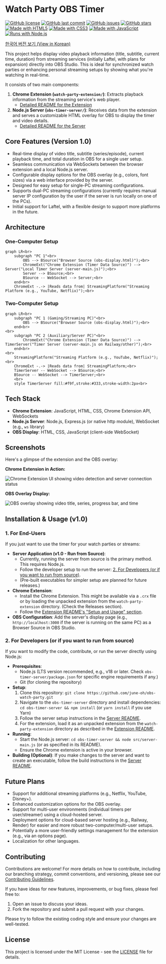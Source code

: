 # Watch Party OBS Timer

[![GitHub license](https://img.shields.io/badge/license-MIT-blue.svg)](./LICENSE)
[![GitHub last commit](https://img.shields.io/github/last-commit/june-oh/obs-watch-party)](https://github.com/june-oh/obs-watch-party/commits/main)
[![GitHub issues](https://img.shields.io/github/issues/june-oh/obs-watch-party)](https://github.com/june-oh/obs-watch-party/issues)
[![GitHub stars](https://img.shields.io/github/stars/june-oh/obs-watch-party?style=social)](https://github.com/june-oh/obs-watch-party/stargazers)
[![Made with HTML5](https://img.shields.io/badge/HTML-5-orange.svg?style=flat-square&logo=html5&logoColor=white)](https://developer.mozilla.org/en-US/docs/Web/Guide/HTML/HTML5)
[![Made with CSS3](https://img.shields.io/badge/CSS-3-blue.svg?style=flat-square&logo=css3&logoColor=white)](https://developer.mozilla.org/en-US/docs/Web/CSS)
[![Made with JavaScript](https://img.shields.io/badge/JavaScript-ES6-yellow.svg?style=flat-square&logo=javascript&logoColor=black)](https://developer.mozilla.org/en-US/docs/Web/JavaScript)
[![Runs with Node.js](https://img.shields.io/badge/Node.js-LTS-green.svg?style=flat-square&logo=nodedotjs&logoColor=white)](https://nodejs.org/)

[한국어 버전 보기 (View in Korean)](./README.md)

This project helps display video playback information (title, subtitle, current time, duration) from streaming services (initially Laftel, with plans for expansion) directly into OBS Studio. This is ideal for synchronized watch parties or enhancing personal streaming setups by showing what you're watching in real-time.

It consists of two main components:

1.  **Chrome Extension (`watch-party-extension/`)**: Extracts playback information from the streaming service's web player.
    *   [Detailed README for the Extension](./watch-party-extension/README.md)
2.  **Node.js Server (`obs-timer-server/`)**: Receives data from the extension and serves a customizable HTML overlay for OBS to display the timer and video details.
    *   [Detailed README for the Server](./obs-timer-server/README.md)

## Core Features (Version 1.0)

*   Real-time display of video title, subtitle (series/episode), current playback time, and total duration in OBS for a single user setup.
*   Seamless communication via WebSockets between the browser extension and a local Node.js server.
*   Configurable display options for the OBS overlay (e.g., colors, font sizes) via a web interface provided by the server.
*   Designed for easy setup for single-PC streaming configurations.
*   Supports dual-PC streaming configurations (currently requires manual server IP configuration by the user if the server is run locally on one of the PCs).
*   Initial support for Laftel, with a flexible design to support more platforms in the future.

## Architecture

### One-Computer Setup

```mermaid
graph LR<br>
    subgraph "PC 1"<br>
        OBS --> BSource("Browser Source (obs-display.html)");<br>
        ChromeExt("Chrome Extension (Timer Data Source)") --> Server("Local Timer Server (server-main.js)");<br>
        Server --> BSource;<br>
        BSource -- WebSocket --> Server;<br>
    end<br>
    ChromeExt -.-> |Reads data from| StreamingPlatform("Streaming Platform (e.g., YouTube, Netflix)");<br>
```

### Two-Computer Setup

```mermaid
graph LR<br>
    subgraph "PC 1 (Gaming/Streaming PC)"<br>
        OBS --> BSource("Browser Source (obs-display.html)");<br>
    end<br>
<br>
    subgraph "PC 2 (Auxiliary/Server PC)"<br>
        ChromeExt("Chrome Extension (Timer Data Source)") --> TimerServer("Timer Server (server-main.js on Railway/other)");<br>
    end<br>
<br>
    StreamingPlatform("Streaming Platform (e.g., YouTube, Netflix)");<br>
    ChromeExt -.-> |Reads data from| StreamingPlatform;<br>
    TimerServer -- WebSocket --> BSource;<br>
    BSource -- WebSocket --> TimerServer;<br>
    <br>
    style TimerServer fill:#f9f,stroke:#333,stroke-width:2px<br>
```

## Tech Stack

*   **Chrome Extension**: JavaScript, HTML, CSS, Chrome Extension API, WebSockets
*   **Node.js Server**: Node.js, Express.js (or native http module), WebSocket (e.g., `ws` library)
*   **OBS Display**: HTML, CSS, JavaScript (client-side WebSocket)

## Screenshots

Here's a glimpse of the extension and the OBS overlay:

**Chrome Extension in Action:**

![Chrome Extension UI showing video detection and server connection status](./imgs/extension.png)

**OBS Overlay Display:**

![OBS overlay showing video title, series, progress bar, and time](./imgs/obs.png)

## Installation & Usage (v1.0)

### 1. For End-Users

If you just want to use the timer for your watch parties or streams:

*   **Server Application (v1.0 - Run from Source)**:
    *   Currently, running the server from source is the primary method. This requires Node.js.
    *   Follow the developer setup to run the server: [2. For Developers (or if you want to run from source)](#2-for-developers-or-if-you-want-to-run-from-source).
    *   (Pre-built executables for simpler setup are planned for future releases.)
*   **Chrome Extension**:
    *   Install the Chrome Extension. This might be available via a `.crx` file or by loading the unpacked extension from the `watch-party-extension` directory. (Check the Releases section).
    *   Follow the [Extension README's "Setup and Usage" section](./watch-party-extension/README.md#setup-and-usage).
*   **OBS Configuration**: Add the server's display page (e.g., `http://localhost:3000` if the server is running on the same PC) as a Browser Source in OBS Studio.

### 2. For Developers (or if you want to run from source)

If you want to modify the code, contribute, or run the server directly using Node.js:

*   **Prerequisites**:
    *   Node.js (LTS version recommended, e.g., v18 or later. Check `obs-timer-server/package.json` for specific engine requirements if any.)
    *   Git (for cloning the repository)
*   **Setup**:
    1.  Clone this repository: `git clone https://github.com/june-oh/obs-watch-party.git`
    2.  Navigate to the `obs-timer-server` directory and install dependencies: `cd obs-timer-server && npm install` (or `yarn install` if you use Yarn)
    3.  Follow the server setup instructions in the [Server README](./obs-timer-server/README.md#setup-and-usage).
    4.  For the extension, load it as an unpacked extension from the `watch-party-extension` directory as described in the [Extension README](./watch-party-extension/README.md#setup-and-usage).
*   **Running**:
    *   Start the Node.js server: `cd obs-timer-server && node src/server-main.js` (or as specified in its README).
    *   Ensure the Chrome extension is active in your browser.
*   **Building (Optional)**: If you make changes to the server and want to create an executable, follow the build instructions in the [Server README](./obs-timer-server/README.md#packaging-executable).

## Future Plans

*   Support for additional streaming platforms (e.g., Netflix, YouTube, Disney+).
*   Enhanced customization options for the OBS overlay.
*   Support for multi-user environments (individual timers per user/streamer) using a cloud-hosted server.
*   Deployment options for cloud-based server hosting (e.g., Railway, Render) for easier and more robust two-computer/multi-user setups.
*   Potentially a more user-friendly settings management for the extension (e.g., via an options page).
*   Localization for other languages.

## Contributing

Contributions are welcome! For more details on how to contribute, including our branching strategy, commit conventions, and versioning, please see our [Contributing Guidelines](./CONTRIBUTING.md).

If you have ideas for new features, improvements, or bug fixes, please feel free to:

1.  Open an issue to discuss your ideas.
2.  Fork the repository and submit a pull request with your changes.

Please try to follow the existing coding style and ensure your changes are well-tested.

## License

This project is licensed under the MIT License - see the [LICENSE](./LICENSE) file for details. 